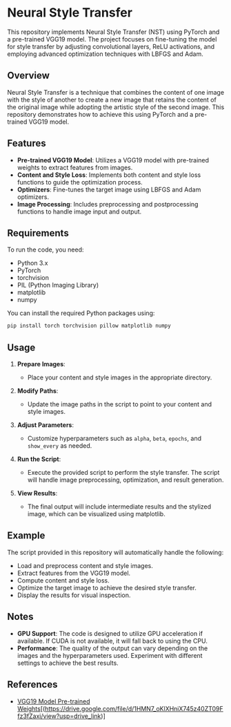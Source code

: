 # Neural Style Transfer

This repository implements Neural Style Transfer (NST) using PyTorch and a pre-trained VGG19 model. The project focuses on fine-tuning the model for style transfer by adjusting convolutional layers, ReLU activations, and employing advanced optimization techniques with LBFGS and Adam.

## Overview

Neural Style Transfer is a technique that combines the content of one image with the style of another to create a new image that retains the content of the original image while adopting the artistic style of the second image. This repository demonstrates how to achieve this using PyTorch and a pre-trained VGG19 model.

## Features

- **Pre-trained VGG19 Model**: Utilizes a VGG19 model with pre-trained weights to extract features from images.
- **Content and Style Loss**: Implements both content and style loss functions to guide the optimization process.
- **Optimizers**: Fine-tunes the target image using LBFGS and Adam optimizers.
- **Image Processing**: Includes preprocessing and postprocessing functions to handle image input and output.

## Requirements

To run the code, you need:

- Python 3.x
- PyTorch
- torchvision
- PIL (Python Imaging Library)
- matplotlib
- numpy

You can install the required Python packages using:

```bash
pip install torch torchvision pillow matplotlib numpy
```

## Usage

1. **Prepare Images**:
   - Place your content and style images in the appropriate directory.

2. **Modify Paths**:
   - Update the image paths in the script to point to your content and style images.

3. **Adjust Parameters**:
   - Customize hyperparameters such as `alpha`, `beta`, `epochs`, and `show_every` as needed.

4. **Run the Script**:
   - Execute the provided script to perform the style transfer. The script will handle image preprocessing, optimization, and result generation.

5. **View Results**:
   - The final output will include intermediate results and the stylized image, which can be visualized using matplotlib.

## Example

The script provided in this repository will automatically handle the following:

- Load and preprocess content and style images.
- Extract features from the VGG19 model.
- Compute content and style loss.
- Optimize the target image to achieve the desired style transfer.
- Display the results for visual inspection.

## Notes

- **GPU Support**: The code is designed to utilize GPU acceleration if available. If CUDA is not available, it will fall back to using the CPU.
- **Performance**: The quality of the output can vary depending on the images and the hyperparameters used. Experiment with different settings to achieve the best results.

## References

- [VGG19 Model Pre-trained Weights](#)[(https://drive.google.com/file/d/1HMN7_oKlXHniX745z40ZT09Ffz3fZaxi/view?usp=drive_link)]

